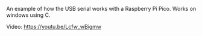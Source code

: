 An example of how the USB serial works with a Raspberry Pi Pico. Works on windows using C.

Video:
https://youtu.be/Lcfw_wBigmw